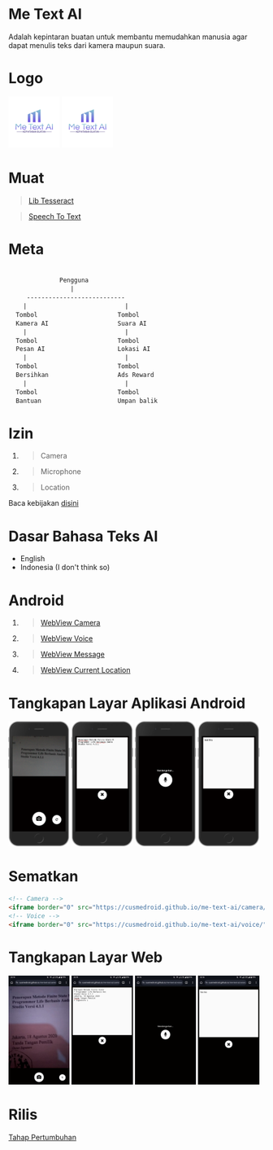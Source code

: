 # Me Text AI
Adalah kepintaran buatan untuk membantu memudahkan manusia agar dapat menulis teks dari kamera maupun suara.

# Logo
[<img alt="Me Text AI" title="Me Text AI" width="20%" src="assets/logo/ic_launcher_metextai_round.png" />](https://cusmedroid.github.io/me-text-ai/assets/logo/ic_launcher_metextai_round.png) [<img alt="Me Text AI" title="Me Text AI" width="20%" src="assets/logo/ic_launcher_metextai.png" />](https://cusmedroid.github.io/me-text-ai/assets/logo/ic_launcher_metextai.png)

# Muat
> [Lib Tesseract](https://tesseract.projectnaptha.com)

> [Speech To Text](https://www.tutorialspoint.com/how-to-convert-speech-to-text-using-javascript)

# Meta
``` txt

              Pengguna
                 |
     ---------------------------
    |                           |
  Tombol                      Tombol
  Kamera AI                   Suara AI
    |                           |
  Tombol                      Tombol
  Pesan AI                    Lokasi AI
    |                           |
  Tombol                      Tombol
  Bersihkan                   Ads Reward
    |                           |
  Tombol                      Tombol
  Bantuan                     Umpan balik

```

# Izin
1. > Camera
2. > Microphone
3. > Location

Baca kebijakan [disini](https://cusmedroid.github.io/me-text-ai/privacy/)

# Dasar Bahasa Teks AI
- English
- Indonesia (I don't think so)

# Android
1. > [WebView Camera](https://cusmedroid.github.io/me-text-ai/camera/)
2. > [WebView Voice](https://cusmedroid.github.io/me-text-ai/voice/)
2. > [WebView Message](https://cusmedroid.github.io/me-text-ai/message/)
2. > [WebView Current Location](https://cusmedroid.github.io/me-text-ai/current-location/)

# Tangkapan Layar Aplikasi Android
[<img alt="Me Text AI" title="Me Text AI" width="23.9%" src="assets/img/ss_phone_01.png" />](https://cusmedroid.github.io/me-text-ai/assets/img/ss_phone_01.png) [<img alt="Me Text AI" title="Me Text AI" width="23.9%" src="assets/img/ss_phone_02.png" />](https://cusmedroid.github.io/me-text-ai/assets/img/ss_phone_02.png) [<img alt="Me Text AI" title="Me Text AI" width="23.9%" src="assets/img/ss_phone_03.png" />](https://cusmedroid.github.io/me-text-ai/assets/img/ss_phone_03.png) [<img alt="Me Text AI" title="Me Text AI" width="23.9%" src="assets/img/ss_phone_04.png" />](https://cusmedroid.github.io/me-text-ai/assets/img/ss_phone_04.png)

# Sematkan
``` html
<!-- Camera -->
<iframe border="0" src="https://cusmedroid.github.io/me-text-ai/camera/"></iframe>
<!-- Voice -->
<iframe border="0" src="https://cusmedroid.github.io/me-text-ai/voice/"></iframe>
```

# Tangkapan Layar Web
[<img alt="Me Text AI" title="Me Text AI" width="23.9%" src="assets/img/ss_01.jpg" />](https://cusmedroid.github.io/me-text-ai/assets/img/ss_01.jpg) [<img alt="Me Text AI" title="Me Text AI" width="23.9%" src="assets/img/ss_02.jpg" />](https://cusmedroid.github.io/me-text-ai/assets/img/ss_02.jpg) [<img alt="Me Text AI" title="Me Text AI" width="23.9%" src="assets/img/ss_03.jpg" />](https://cusmedroid.github.io/me-text-ai/assets/img/ss_03.jpg) [<img alt="Me Text AI" title="Me Text AI" width="23.9%" src="assets/img/ss_04.jpg" />](https://cusmedroid.github.io/me-text-ai/assets/img/ss_04.jpg)

# Rilis
[Tahap Pertumbuhan]()
